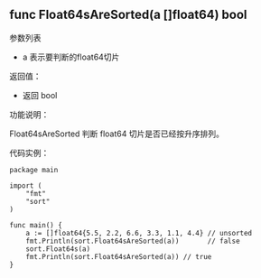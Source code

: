 ## func Float64sAreSorted(a []float64) bool

参数列表

- a 表示要判断的float64切片

返回值：

- 返回 bool

功能说明：

Float64sAreSorted 判断 float64 切片是否已经按升序排列。

代码实例：

	package main
	
	import (
		"fmt"
		"sort"
	)
		
	func main() {
		a := []float64{5.5, 2.2, 6.6, 3.3, 1.1, 4.4} // unsorted
		fmt.Println(sort.Float64sAreSorted(a))       // false
		sort.Float64s(a)
		fmt.Println(sort.Float64sAreSorted(a)) // true
	}
	
